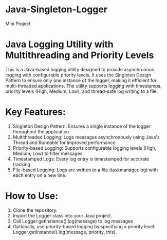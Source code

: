 # Java-Singleton-Logger
Mini Project

# Java Logging Utility with Multithreading and Priority Levels

This is a Java-based logging utility designed to provide asynchronous logging with configurable priority levels. 
It uses the Singleton Design Pattern to ensure only one instance of the logger, making it efficient for multi-threaded applications. 
The utility supports logging with timestamps, priority levels (High, Medium, Low), and thread-safe log writing to a file.

# Key Features:
1. Singleton Design Pattern: Ensures a single instance of the logger throughout the application.
2. Multithreaded Logging: Logs messages asynchronously using Java's Thread and Runnable for improved performance.
3. Priority-based Logging: Supports configurable logging levels (High, Medium, Low) to filter messages.
4. Timestamped Logs: Every log entry is timestamped for accurate tracking.
5. File-based Logging: Logs are written to a file (taskmanager.log) with each entry on a new line.

# How to Use:
 1. Clone the repository.
 2. Import the Logger class into your Java project.
 3. Call Logger.getInstance().log(message) to log messages
 4. Optionally, use priority-based logging by specifying a priority level: Logger.getInstance().log(message, priority, this).

